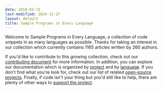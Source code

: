 ```yaml
---
date: 2018-03-15
last-modified: 2024-12-27
layout: default
title: Sample Programs in Every Language
---
```


Welcome to Sample Programs in Every Language, a collection of code snippets in as many languages as possible. Thanks for taking an interest in our collection which currently contains 1165 articles written by 260 authors.

If you'd like to contribute to this growing collection, check out our [contributing document](https://github.com/TheRenegadeCoder/sample-programs/blob/master/.github/CONTRIBUTING.md) for more information. In addition, you can explore our documentation which is organized by [project](/projects) and by [language](/languages). If you don't find what you're look for, check out our list of related [open-source projects](/related). Finally, if code isn't your thing but you'd still like to help, there are plenty of other ways to [support the project](https://therenegadecoder.com/updates/5-ways-you-can-support-the-renegade-coder/).